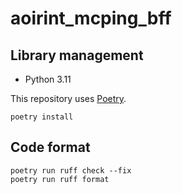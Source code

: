 # aoirint_mcping_bff

## Library management

- Python 3.11

This repository uses [Poetry](https://github.com/python-poetry/poetry).

```shell
poetry install
```

## Code format

```shell
poetry run ruff check --fix
poetry run ruff format
```
